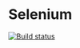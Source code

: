 # Selenium
[![Build status](https://ci.appveyor.com/api/projects/status/vpdrhf6nhg9u8bip?svg=true)](https://ci.appveyor.com/project/Sergey-Zhuravlev-Test/cardorder)

